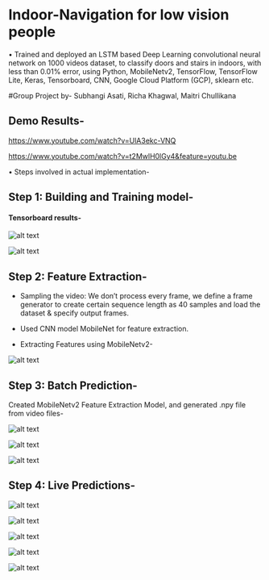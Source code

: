 # Indoor-Navigation for low vision people

•	Trained and deployed an LSTM based Deep Learning convolutional neural network on 1000 videos dataset, to classify doors and stairs in indoors, with less than 0.01% error, using Python, MobileNetv2, TensorFlow, TensorFlow Lite, Keras, Tensorboard, CNN, Google Cloud Platform (GCP), sklearn etc.

#Group Project by- Subhangi Asati, Richa Khagwal, Maitri Chullikana

## Demo Results-

https://www.youtube.com/watch?v=UlA3ekc-VNQ

https://www.youtube.com/watch?v=t2MwlH0lGy4&feature=youtu.be


•	Steps involved in actual implementation-


## Step 1: Building and Training model-

#### Tensorboard results-


![alt text](https://github.com/rickhagwal/Indoor-Navigation/blob/master/images/step191.PNG)

![alt text](https://github.com/rickhagwal/Indoor-Navigation/blob/master/images/step192.PNG)

## Step 2: Feature Extraction-

- Sampling the video: We don’t process every frame, we define a frame generator to create certain sequence length as 40 samples and load the dataset & specify output frames.

- Used CNN model MobileNet for feature extraction.

- Extracting Features using MobileNetv2-

![alt text](https://github.com/rickhagwal/Indoor-Navigation/blob/master/images/step24.PNG)

## Step 3: Batch Prediction-

Created MobileNetv2 Feature Extraction Model, and generated .npy file from video files-

![alt text](https://github.com/rickhagwal/Indoor-Navigation/blob/master/images/step32--.PNG)


![alt text](https://github.com/rickhagwal/Indoor-Navigation/blob/master/images/step34--.PNG)

![alt text](https://github.com/rickhagwal/Indoor-Navigation/blob/master/images/step35--.PNG)

## Step 4: Live Predictions-


![alt text](https://github.com/rickhagwal/Indoor-Navigation/blob/master/images/step48.PNG)

![alt text](https://github.com/rickhagwal/Indoor-Navigation/blob/master/images/step49.PNG)

![alt text](https://github.com/rickhagwal/Indoor-Navigation/blob/master/images/step50.PNG)

![alt text](https://github.com/rickhagwal/Indoor-Navigation/blob/master/images/step51.PNG)

![alt text](https://github.com/rickhagwal/Indoor-Navigation/blob/master/images/step52.PNG)

